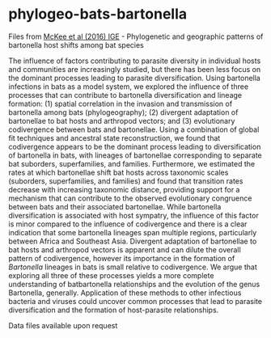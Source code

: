 # phylogeo-bats-bartonella

Files from [McKee et al (2016) IGE](https://doi.org/10.1016/j.meegid.2016.07.033) - Phylogenetic and geographic patterns of bartonella host shifts among bat species

The influence of factors contributing to parasite diversity in individual hosts and communities are increasingly studied, but there has been less focus on the dominant processes leading to parasite diversification. Using bartonella infections in bats as a model system, we explored the influence of three processes that can contribute to bartonella diversification and lineage formation: (1) spatial correlation in the invasion and transmission of bartonella among bats (phylogeography); (2) divergent adaptation of bartonellae to bat hosts and arthropod vectors; and (3) evolutionary codivergence between bats and bartonellae. Using a combination of global fit techniques and ancestral state reconstruction, we found that codivergence appears to be the dominant process leading to diversification of bartonella in bats, with lineages of bartonellae corresponding to separate bat suborders, superfamilies, and families. Furthermore, we estimated the rates at which bartonellae shift bat hosts across taxonomic scales (suborders, superfamilies, and families) and found that transition rates decrease with increasing taxonomic distance, providing support for a mechanism that can contribute to the observed evolutionary congruence between bats and their associated bartonellae. While bartonella diversification is associated with host sympatry, the influence of this factor is minor compared to the influence of codivergence and there is a clear indication that some bartonella lineages span multiple regions, particularly between Africa and Southeast Asia. Divergent adaptation of bartonellae to bat hosts and arthropod vectors is apparent and can dilute the overall pattern of codivergence, however its importance in the formation of *Bartonella* lineages in bats is small relative to codivergence. We argue that exploring all three of these processes yields a more complete understanding of batbartonella relationships and the evolution of the genus Bartonella, generally. Application of these methods to other infectious bacteria and viruses could uncover common processes that lead to parasite diversification and the formation of host-parasite relationships.

Data files available upon request

